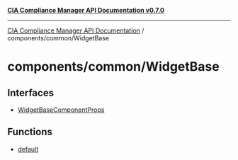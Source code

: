 [**CIA Compliance Manager API Documentation v0.7.0**](../../../README.md)

***

[CIA Compliance Manager API Documentation](../../../modules.md) / components/common/WidgetBase

# components/common/WidgetBase

## Interfaces

- [WidgetBaseComponentProps](interfaces/WidgetBaseComponentProps.md)

## Functions

- [default](functions/default.md)
